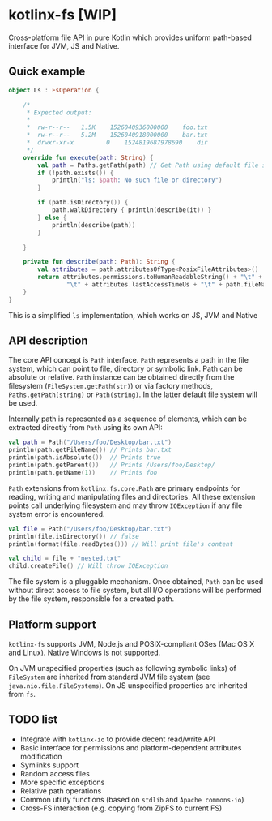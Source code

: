 # kotlinx-fs [WIP]
Cross-platform file API in pure Kotlin which provides uniform path-based interface for JVM, JS and Native.


## Quick example
```kotlin
object Ls : FsOperation {

    /*
     * Expected output:
     * 
     *  rw-r--r--	1.5K	1526040936000000    foo.txt
     *  rw-r--r--	5.2M	1526040918000000    bar.txt
     *  drwxr-xr-x         0    1524819687978690    dir
     */
    override fun execute(path: String) {
        val path = Paths.getPath(path) // Get Path using default file system
        if (!path.exists()) {
            println("ls: $path: No such file or directory")
        }

        if (path.isDirectory()) {
            path.walkDirectory { println(describe(it)) }
        } else {
            println(describe(path))
        }

    }

    private fun describe(path: Path): String {
        val attributes = path.attributesOfType<PosixFileAttributes>()
        return attributes.permissions.toHumanReadableString() + "\t" + path.totalSize().prettify() +
                "\t" + attributes.lastAccessTimeUs + "\t" + path.fileName
    }
}
```

This is a simplified `ls` implementation, which works on JS, JVM and Native 

## API description
The core API concept is `Path` interface.
`Path` represents a path in the file system, which can point to file, directory or symbolic link.
Path can be absolute or relative.
`Path` instance can be obtained directly from the filesystem (`FileSystem.getPath(str)`) or via factory methods, `Paths.getPath(string)` or `Path(string)`.
In the latter default file system will be used.


Internally path is represented as a sequence of elements, which can be extracted directly from `Path` using its own API:

```kotlin
val path = Path("/Users/foo/Desktop/bar.txt")
println(path.getFileName()) // Prints bar.txt
println(path.isAbsolute())  // Prints true
println(path.getParent())   // Prints /Users/foo/Desktop/
println(path.getName(1))    // Prints foo
```


`Path` extensions from `kotlinx.fs.core.Path` are primary endpoints for reading, writing and manipulating files and directories.
All these extension points call underlying filesystem and may throw `IOException` if any file system error is encountered.
```kotlin
val file = Path("/Users/foo/Desktop/bar.txt")
println(file.isDirectory()) // false
println(format(file.readBytes())) // Will print file's content

val child = file + "nested.txt"
child.createFile() // Will throw IOException
```



The file system is a pluggable mechanism. Once obtained, `Path` can be used without direct access to file system, but all I/O
operations will be performed by the file system, responsible for a created path.   


## Platform support
`kotlinx-fs` supports JVM, Node.js and POSIX-compliant OSes (Mac OS X and Linux).
Native Windows is not supported.

On JVM unspecified properties (such as following symbolic links) of `FileSystem` are inherited from standard JVM file system (see `java.nio.file.FileSystems`).
On JS unspecified properties are inherited from `fs`.



## TODO list
* Integrate with `kotlinx-io` to provide decent read/write API
* Basic interface for permissions and platform-dependent attributes modification
* Symlinks support
* Random access files
* More specific exceptions
* Relative path operations
* Common utility functions (based on `stdlib` and `Apache commons-io`)
* Cross-FS interaction (e.g. copying from ZipFS to current FS)